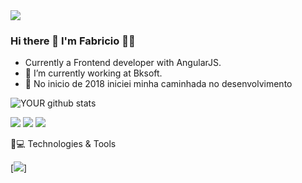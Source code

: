 <img src="[https://repository-images.githubusercontent.com/495949977/3615aa59-e9aa-40f2-9bc8-e2c39e8b3bdc]">

### Hi there 👋 I'm Fabricio 👨‍💻

- Currently a Frontend developer with AngularJS.
- 🔭 I’m currently working at Bksoft.
- 🎯 No inicio de 2018 iniciei minha caminhada no desenvolvimento

![YOUR github stats](https://github-readme-stats.vercel.app/api?username=fyalmeida)

[<img src="https://img.shields.io/badge/linkedin-%230077B5.svg?&style=for-the-badge&logo=linkedin&logoColor=white" />](https://www.linkedin.com/in/fabricio-almeida-11b3721bb/) 
[<img src = "https://img.shields.io/badge/instagram-%23E4405F.svg?&style=for-the-badge&logo=instagram&logoColor=white">](https://www.instagram.com/almeida.fy//) 
[<img src = "https://img.shields.io/badge/facebook-%231877F2.svg?&style=for-the-badge&logo=facebook&logoColor=white">](https://www.facebook.com/fabricio.yan.9/)

🚀💻 Technologies & Tools

[<img src="https://camo.githubusercontent.com/cf1a0ef083a2372d7f66b4691d5d25bfd8c098f42871e8da90edb1f32ed187c4/68747470733a2f2f696d672e736869656c64732e696f2f62616467652f2d4a6176615363726970742d626c61636b3f7374796c653d666c61742d737175617265266c6f676f3d6a617661736372697074">]
